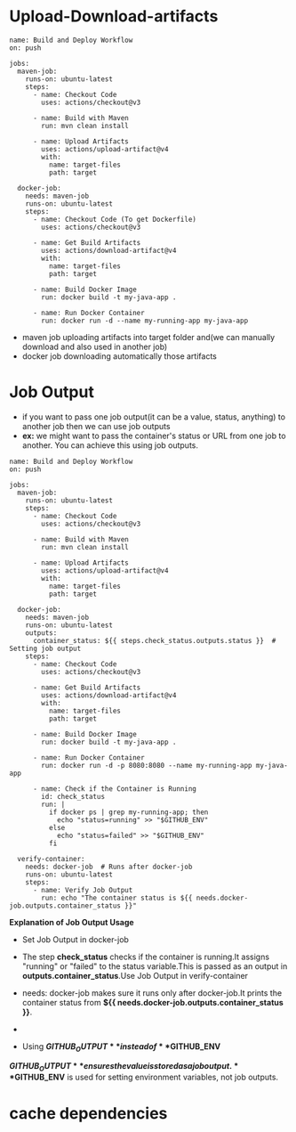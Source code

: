 # Upload-Download-artifacts
```
name: Build and Deploy Workflow
on: push

jobs:
  maven-job:
    runs-on: ubuntu-latest
    steps:
      - name: Checkout Code
        uses: actions/checkout@v3

      - name: Build with Maven
        run: mvn clean install

      - name: Upload Artifacts
        uses: actions/upload-artifact@v4
        with:
          name: target-files
          path: target

  docker-job:
    needs: maven-job
    runs-on: ubuntu-latest
    steps:
      - name: Checkout Code (To get Dockerfile)
        uses: actions/checkout@v3

      - name: Get Build Artifacts
        uses: actions/download-artifact@v4
        with:
          name: target-files
          path: target

      - name: Build Docker Image
        run: docker build -t my-java-app .

      - name: Run Docker Container
        run: docker run -d --name my-running-app my-java-app
```
-  maven job uploading artifacts into target folder and(we can manually download and also used in another job)
-  docker job downloading automatically those artifacts

# Job Output
- if you want to pass one job output(it can be a value, status, anything) to another job then we can use job outputs
- **ex:** we might want to pass the container's status or URL from one job to another. You can achieve this using job outputs.
```
name: Build and Deploy Workflow
on: push

jobs:
  maven-job:
    runs-on: ubuntu-latest
    steps:
      - name: Checkout Code
        uses: actions/checkout@v3

      - name: Build with Maven
        run: mvn clean install

      - name: Upload Artifacts
        uses: actions/upload-artifact@v4
        with:
          name: target-files
          path: target

  docker-job:
    needs: maven-job
    runs-on: ubuntu-latest
    outputs:
      container_status: ${{ steps.check_status.outputs.status }}  # Setting job output
    steps:
      - name: Checkout Code
        uses: actions/checkout@v3

      - name: Get Build Artifacts
        uses: actions/download-artifact@v4
        with:
          name: target-files
          path: target

      - name: Build Docker Image
        run: docker build -t my-java-app .

      - name: Run Docker Container
        run: docker run -d -p 8080:8080 --name my-running-app my-java-app

      - name: Check if the Container is Running
        id: check_status
        run: |
          if docker ps | grep my-running-app; then
            echo "status=running" >> "$GITHUB_ENV"
          else
            echo "status=failed" >> "$GITHUB_ENV"
          fi

  verify-container:
    needs: docker-job  # Runs after docker-job
    runs-on: ubuntu-latest
    steps:
      - name: Verify Job Output
        run: echo "The container status is ${{ needs.docker-job.outputs.container_status }}"
```
**Explanation of Job Output Usage**

- Set Job Output in docker-job

- The step **check_status** checks if the container is running.It assigns "running" or "failed" to the status variable.This is passed as an output in **outputs.container_status**.Use Job Output in verify-container

- needs: docker-job makes sure it runs only after docker-job.It prints the container status from **${{ needs.docker-job.outputs.container_status }}**.
- 
- Using **$GITHUB_OUTPUT** instead of **$GITHUB_ENV**

**$GITHUB_OUTPUT** ensures the value is stored as a job output.
**$GITHUB_ENV** is used for setting environment variables, not job outputs.

# cache dependencies


  

